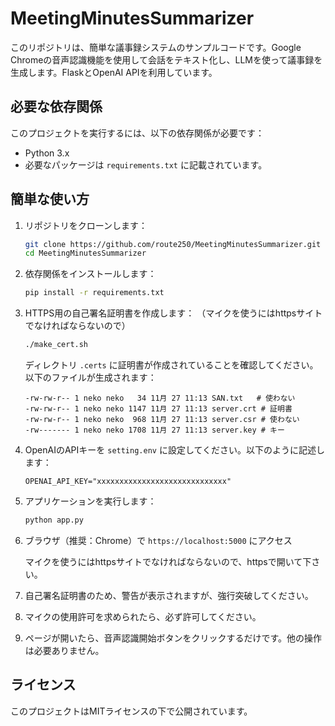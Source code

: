# MeetingMinutesSummarizer

このリポジトリは、簡単な議事録システムのサンプルコードです。Google Chromeの音声認識機能を使用して会話をテキスト化し、LLMを使って議事録を生成します。FlaskとOpenAI APIを利用しています。

## 必要な依存関係

このプロジェクトを実行するには、以下の依存関係が必要です：

- Python 3.x
- 必要なパッケージは `requirements.txt` に記載されています。

## 簡単な使い方

1. リポジトリをクローンします：

   ```bash
   git clone https://github.com/route250/MeetingMinutesSummarizer.git
   cd MeetingMinutesSummarizer
   ```

2. 依存関係をインストールします：

   ```bash
   pip install -r requirements.txt
   ```

3. HTTPS用の自己署名証明書を作成します：
   （マイクを使うにはhttpsサイトでなければならないので）

   ```bash
   ./make_cert.sh
   ```

   ディレクトリ `.certs` に証明書が作成されていることを確認してください。以下のファイルが生成されます：

   ```text
   -rw-rw-r-- 1 neko neko   34 11月 27 11:13 SAN.txt   # 使わない
   -rw-rw-r-- 1 neko neko 1147 11月 27 11:13 server.crt # 証明書
   -rw-rw-r-- 1 neko neko  968 11月 27 11:13 server.csr # 使わない
   -rw------- 1 neko neko 1708 11月 27 11:13 server.key # キー
   ```

4. OpenAIのAPIキーを `setting.env` に設定してください。以下のように記述します：

   ```text:setting.env
   OPENAI_API_KEY="xxxxxxxxxxxxxxxxxxxxxxxxxxxxx"
   ```

5. アプリケーションを実行します：

   ```bash
   python app.py
   ```

6. ブラウザ（推奨：Chrome）で `https://localhost:5000` にアクセス

   マイクを使うにはhttpsサイトでなければならないので、httpsで開いて下さい。

7. 自己署名証明書のため、警告が表示されますが、強行突破してください。

8. マイクの使用許可を求められたら、必ず許可してください。

9. ページが開いたら、音声認識開始ボタンをクリックするだけです。他の操作は必要ありません。

## ライセンス

このプロジェクトはMITライセンスの下で公開されています。
